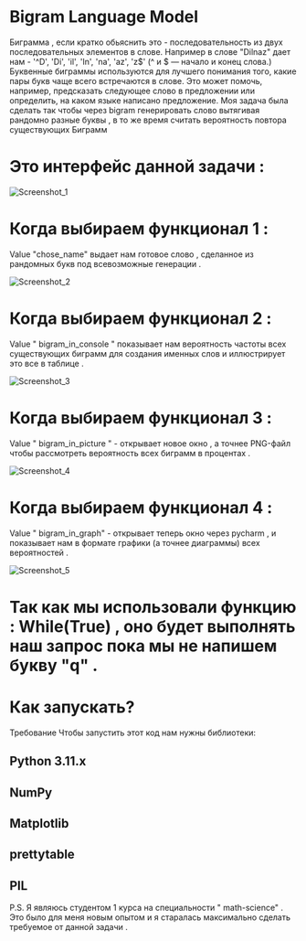 # Bigram Language Model
 Биграмма , если кратко обьяснить это - последовательность из двух последовательных элементов в слове.
 Например в слове "Dilnaz" дает нам - '^D', 'Di', 'il', 'ln', 'na', 'az', 'z$'
 (^ и $ — начало и конец слова.)
 Буквенные биграммы используются для лучшего понимания того, какие пары букв чаще всего встречаются в слове. Это может помочь, например, предсказать следующее слово в    предложении или определить, на каком языке написано предложение.
 Моя задача была сделать так чтобы через bigram генерировать слово вытягивая рандомно разные буквы , в то же время считать вероятность повтора существующих Биграмм
# Это интерфейс данной задачи :
![Screenshot_1](https://user-images.githubusercontent.com/118353735/236497149-f73d80ef-7333-4fa6-b1ba-915c6c1b9c11.png)

# Когда выбираем функционал 1 :
Value "chose_name" выдает нам готовое слово , сделанное из рандомных букв под всевозможные генерации . 

![Screenshot_2](https://user-images.githubusercontent.com/118353735/236491557-9c75266c-7ec0-40c0-825e-fb4979a75183.png)
# Когда выбираем функционал 2 : 
Value " bigram_in_console " показывает нам вероятность частоты всех существующих биграмм для создания именных слов и иллюстрирует это все в таблице .

![Screenshot_3](https://user-images.githubusercontent.com/118353735/236493494-ddd8c77f-0fd1-4c21-bb66-43a464d8de77.png)
# Когда выбираем функционал 3 : 
Value " bigram_in_picture "  - открывает новое окно , а точнее PNG-файл чтобы рассмотреть вероятность всех биграмм в процентах .

![Screenshot_4](https://user-images.githubusercontent.com/118353735/236494796-e6a583da-57fe-46bf-80ca-b2062b37bab8.png)
# Когда выбираем функционал 4 : 
Value " bigram_in_graph" - открывает теперь окно через pycharm , и показывает нам в формате графики (а точнее диаграммы) всех вероятностей .

![Screenshot_5](https://user-images.githubusercontent.com/118353735/236495844-2bbc41d5-49ee-4de6-88d2-1ed9ed93ebbb.png)
# Так как мы использовали функцию : While(True) , оно будет  выполнять наш запрос пока мы не напишем  букву "q" . 

# Как запускать?

Требование
Чтобы запустить этот код нам нужны библиотеки:

## Python 3.11.x

## NumPy

## Matplotlib

## prettytable

## PIL

P.S. Я являюсь студентом 1 курса на специальности " math-science" . Это было для меня новым опытом и я старалась максимально сделать требуемое от данной задачи . 
